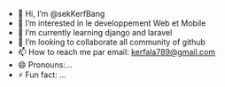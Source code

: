 - 👋 Hi, I’m @sekKerfBang
- 👀 I’m interested in le developpement Web et Mobile
- 🌱 I’m currently learning django and laravel
- 💞️ I’m looking to collaborate all community of github
- 📫 How to reach me par  email: kerfala789@gmail.com
- 😄 Pronouns:...
- ⚡ Fun fact: ...

<!---
sekKerfBang/sekKerfBang is a ✨ special ✨ repository because its `README.md` (this file) appears on your GitHub profile.
You can click the Preview link to take a look at your changes.
--->
